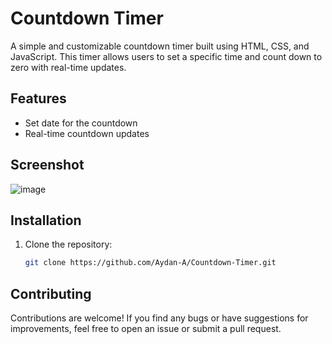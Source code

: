 # Countdown Timer

A simple and customizable countdown timer built using HTML, CSS, and JavaScript. This timer allows users to set a specific time and count down to zero with real-time updates. 

## Features

- Set date for the countdown
- Real-time countdown updates
  
## Screenshot

![image](https://github.com/user-attachments/assets/11eac943-30fc-436d-9720-bae9b7afe3ec)


## Installation

1. Clone the repository:

   ```bash
   git clone https://github.com/Aydan-A/Countdown-Timer.git

## Contributing
Contributions are welcome! If you find any bugs or have suggestions for improvements, feel free to open an issue or submit a pull request.

